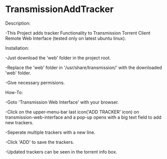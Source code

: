 # TransmissionAddTracker

Description:

-This Project adds tracker Functionality to Transmission Torrent Client Remote Web Interface (tested only on latest ubuntu linux).

Installation:

-Just download the 'web' folder in the project root.

-Replace the 'web' folder in '/usr/share/transmission/' with the downloaded 'web' folder.

-Give necessary permisions.

How-To:

-Goto 'Transmission Web Interface' with your browser.

-Click on the upper-menu-bar last icon('ADD TRACKER' icon) on transmission-web-interface and a pop-up opens with a big text field to add new trackers.

-Seperate multiple trackers with a new line.

-Click 'ADD' to save the trackers.

-Updated trackers can be seen in the torrent info box.

